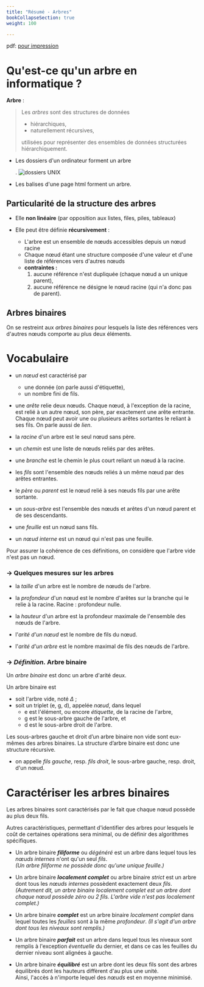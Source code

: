 ```yaml
---
title: "Résumé - Arbres"
bookCollapseSection: true
weight: 100

---
```


pdf: [pour impression](/uploads/docnsitale/arbres/cours_resume_print.pdf)

# Qu'est-ce qu'un arbre en informatique ?

**Arbre** :

> Les _arbres_ sont des structures de données
>
> * hiérarchiques,
> * naturellement récursives,
>
> utilisées pour représenter des ensembles de données structurées
> hiérarchiquement.

* Les dossiers d'un ordinateur forment un arbre

    . ![dossiers UNIX](/docs/nsi/cours_terminale/structures_donnees/arbres/resume/img/0.png)

* Les balises d'une page html forment un arbre.

## Particularité de la structure des arbres

* Elle **non linéaire** (par opposition aux listes, files, piles, tableaux)
* Elle peut être définie **récursivement** :

  * L'arbre est un ensemble de nœuds accessibles depuis un nœud racine
  * Chaque nœud étant une structure composée d'une valeur et d'une liste de
      références vers d'autres nœuds
  * **contraintes :**
    1. aucune référence n'est dupliquée (chaque nœud a un unique parent),
    1. aucune référence ne désigne le nœud racine (qui n'a donc pas de parent).

## Arbres binaires

On se restreint aux _arbres binaires_ pour lesquels la
liste des références vers d'autres nœuds comporte au plus deux
éléments.

# Vocabulaire


* un _nœud_ est caractérisé par
  - une donnée (on parle aussi d'étiquette),
  - un nombre fini de fils.

* une _arête_ relie deux nœuds. Chaque nœud, à l'exception de la
  racine, est relié à un autre nœud, son père, par exactement une arête
  entrante. Chaque nœud peut avoir une ou plusieurs arêtes sortantes
  le reliant à ses fils. On parle aussi de _lien_.

* la _racine_ d'un arbre est le seul nœud sans père.

* un _chemin_ est une liste de nœuds reliés par des arêtes.

* une _branche_ est le chemin le plus court reliant un nœud à la
  racine.

* les _fils_ sont l'ensemble des nœuds reliés à un même nœud par des
  arêtes entrantes.

* le _père_ ou _parent_ est le nœud relié à ses nœuds fils par une
  arête sortante.

* un _sous-arbre_ est l'ensemble des nœuds et arêtes d'un nœud
  parent et de ses descendants.

* une _feuille_ est un nœud sans fils.

* un _nœud interne_ est un nœud qui n'est pas une feuille.

Pour assurer la cohérence de ces définitions, on considère que l'arbre
vide n'est pas un nœud.

### → Quelques mesures sur les arbres ###

* la _taille_ d'un arbre est le nombre de nœuds de l'arbre.

* la _profondeur_ d'un nœud est le nombre d'arêtes sur la branche qui
  le relie à la racine. Racine : profondeur nulle.

* la _hauteur_ d'un arbre est la profondeur maximale de l'ensemble des
  nœuds de l'arbre.

* l'_arité d'un nœud_ est le nombre de fils du nœud.

* l'_arité d'un arbre_ est le nombre maximal de fils des nœuds de
  l'arbre.

### → _Définition._ Arbre binaire ###

Un _arbre binaire_ est donc un arbre d'arité deux.

Un arbre binaire est

* soit l'arbre vide, noté $\Delta$ ;
* soit un triplet (e, g, d), appelée _nœud_, dans lequel
  - e est l'élément, ou encore _étiquette_, de la racine de l'arbre,
  - g est le sous-arbre gauche de l'arbre, et
  - d est le sous-arbre droit de l'arbre.

Les sous-arbres gauche et droit d’un arbre binaire non vide sont
eux-mêmes des arbres binaires. La structure d’arbre binaire est donc
une structure récursive.

* on appelle _fils gauche_, resp. _fils droit_, le sous-arbre gauche,
  resp. droit, d'un nœud.


Caractériser les arbres binaires
================================

Les arbres binaires sont caractérisés par le fait que chaque nœud
possède au plus deux fils.

Autres caractéristiques, permettant d'identifier des arbres pour lesquels le
coût de certaines opérations sera minimal, ou de définir des algorithmes
spécifiques.

* Un arbre binaire _**filiforme**_ ou _dégénéré_ est un arbre dans lequel
  tous les _nœuds internes_ n'ont qu'un seul _fils_. \
  _(Un arbre filiforme ne possède donc qu'une unique feuille.)_

* Un arbre binaire _**localement complet**_ ou arbre binaire _strict_ est
  un arbre dont tous les _nœuds internes_ possèdent exactement deux
  _fils_.\
  _(Autrement dit, un arbre binaire localement complet est un arbre
  dont chaque nœud possède zéro ou 2 fils. L'arbre vide n'est pas
  localement complet.)_

* Un arbre binaire _**complet**_ est un arbre binaire _localement
  complet_ dans lequel toutes les _feuilles_ sont à la même
  _profondeur_.
  _(Il s'agit d'un arbre dont tous les niveaux sont remplis.)_

* Un arbre binaire _**parfait**_ est un arbre dans lequel tous les
  niveaux sont remplis à l'exception _éventuelle_ du dernier, et dans
  ce cas les feuilles du dernier niveau sont alignées à gauche.

* Un arbre binaire _**équilibré**_ est un arbre dont les deux fils
  sont des arbres équilibrés dont les hauteurs diffèrent d'au plus
  une unité. \
  Ainsi, l'accès à n'importe lequel des _nœuds_ est en moyenne
  minimisé.
